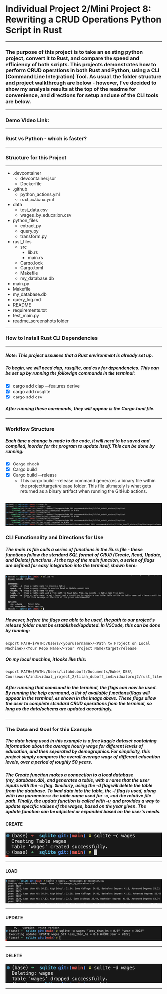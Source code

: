 

# Individual Project 2/Mini Project 8: Rewriting a CRUD Operations Python Script in Rust
---
### The purpose of this project is to take an existing python project, convert it to Rust, and compare the speed and efficiency of both scripts. This projects demonstrates how to perform CRUD operations in both Rust and Python, using a CLI (Command Line Integration) Tool. As usual, the folder structure and project walkthrough are below - however, I've decided to show my analysis results at the top of the readme for convenience, and directions for setup and use of the CLI tools are below.  
---
### Demo Video Link:

___
### Rust vs Python - which is faster?

___
### Structure for this Project
---
- .devcontainer
    - devcontainer.json
    - Dockerfile
- .github
    - python_actions.yml
    - rust_actions.yml
- data
    - test_data.csv
    - wages_by_education.csv
- python_files
    - extract.py
    - query.py
    - transform.py
- rust_files
    - src
        - lib.rs
        - main.rs
    - Cargo.lock
    - Cargo.toml
    - Makefile
    - my_database.db
- main.py
- Makefile
- my_database.db
- query_log.md
- README
- requirements.txt
- test_main.py
- readme_screenshots folder
---
### How to Install Rust CLI Dependencies
---
##### *Note: This project assumes that a Rust environment is already set up.*
##### To begin, we will need clap, rusqlite, and csv for dependencies. This can be set up by running the followign commands in the terminal:
- [x] cargo add clap --features derive
- [x] cargo add rusqlite
- [x] cargo add csv

##### After running these commands, they will appear in the Cargo.toml file. 
---
### Workflow Structure
##### Each time a change is made to the code, it will need to be saved and compiled, inorder for the program to update itself. This can be done by running:
- [x] Cargo check
- [x] Cargo build
- [x] Cargo build --release
    - This cargo build --release command generates a binary file within the project/target/release folder. This file ultimately is what gets returned as a binary artifact when running the GitHub actions.

![alt text](readme_screenshots/path_image.png)
---
### CLI Functionality and Directions for Use
##### The main.rs file calls a series of functions in the lib.rs file - these functions follow the standard SQL format of CRUD (Create, Read, Update, and Delete) functions. At the top of the main function, a series of flags are defined for easy integration into the terminal, shown here:
![alt text](readme_screenshots/flags_image.png)

##### However, before the flags are able to be used, the path to our project's release folder must be established/updated. In VSCode, this can be done by running:
    export PATH=$PATH:/Users/<yourusername>/<Path to Project on Local Machine>/<Your Repo Name>/<Your Project Name/target/release

##### On my local machine, it looks like this:
    export PATH=$PATH:/Users/lilahduboff/Documents/Duke\ DES\ Coursework/individual_project_2/lilah_duboff_individualproj2/rust_files/target/release

##### After running that command in the terminal, the flags can now be used. By running the help command, a list of available functions/flags will appear in the terminal, as shown in the image above. These flags allow the user to complete standard CRUD operations from the terminal, so long as the data/schema are updated accordingly.
---
### The Data and Goal for this Example
#####    The data being used in this example is a free kaggle dataset containing information about the average hourly wage for different levels of education, and then separated by demographics. For simplicity, this project simply compares the overall average wage of different education levels, over a period of roughly 50 years.
#####   The Create function makes a connection to a local database (my_database.db), and generates a table, with a name that the user inputs with the -c flag. Similarly, using the -d flag will delete the table from the database. To load data into the table, the -l flag is used, along with two parameters: the table name used for -c, and the relative file path. Finally, the update function is called with -u, and provides a way to update specific values of the wages, based on the year given. The update function can be adjusted or expanded based on the user's needs.
#### **CREATE**
![alt text](readme_screenshots/create_image.png)

---
#### **LOAD**
![alt text](readme_screenshots/load_image.png)

---
#### **UPDATE**
![alt text](readme_screenshots/update_image.png)

---
#### **DELETE**
![alt text](readme_screenshots/delete_image.png)

---
